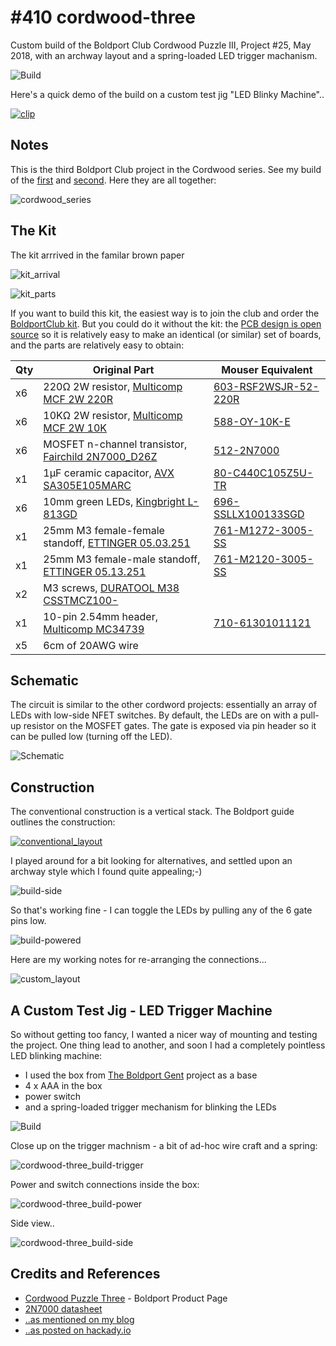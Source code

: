 # #410 cordwood-three

Custom build of the Boldport Club Cordwood Puzzle III, Project #25, May 2018, with an archway layout and a spring-loaded LED trigger machanism.

![Build](./assets/cordwood-three_build.jpg?raw=true)

Here's a quick demo of the build on a custom test jig "LED Blinky Machine"..

[![clip](https://img.youtube.com/vi/ol5FfNbUmC8/0.jpg)](https://www.youtube.com/watch?v=ol5FfNbUmC8)

## Notes

This is the third Boldport Club project in the Cordwood series.
See my build of the [first](../cordwood) and [second](../cordwood-too).
Here they are all together:

![cordwood_series](./assets/cordwood_series.jpg?raw=true)

## The Kit

The kit arrrived in the familar brown paper

![kit_arrival](./assets/kit_arrival.jpg?raw=true)

![kit_parts](./assets/kit_parts.jpg?raw=true)

If you want to build this kit, the easiest way is to join the club and order the [BoldportClub kit](https://www.boldport.com/products/cordwood-puzzle-three).
But you could do it without the kit:
the [PCB design is open source](https://github.com/boldport/cordwood-three) so it is relatively easy to make an identical (or similar) set of boards,
and the parts are relatively easy to obtain:

| Qty | Original Part                                                                        | Mouser Equivalent |
|-----|--------------------------------------------------------------------------------------|-----------------------|
| x6  | 220Ω 2W resistor, [Multicomp MCF 2W 220R](http://uk.farnell.com/9338152)             | [603-RSF2WSJR-52-220R](https://www.mouser.com/ProductDetail/Yageo/RSF2WSJR-52-220R?qs=sGAEpiMZZMtlubZbdhIBIFynSgUwx%2fG%2fVcNTMKWkBVc%3d) |
| x6  | 10KΩ 2W resistor, [Multicomp MCF 2W 10K](http://uk.farnell.com/9338063)              | [588-OY-10K-E](https://www.mouser.com/ProductDetail/Ohmite/OY103KE?qs=sGAEpiMZZMtlubZbdhIBIENcR%2f1aUFb0kWRlpIpjQPo%3d) |
| x6  | MOSFET n-channel transistor, [Fairchild 2N7000_D26Z](http://uk.farnell.com/1467958)  | [512-2N7000](https://www.mouser.com/ProductDetail/ON-Semiconductor/2N7000?qs=sGAEpiMZZMshyDBzk1%2fWi9bHELEahoDnY1fyKF6A6Ko%3d) |
| x1  | 1µF ceramic capacitor, [AVX SA305E105MARC](http://uk.farnell.com/1100420)            | [80-C440C105Z5U-TR](https://www.mouser.com/ProductDetail/KEMET/C440C105Z5U5TA7200?qs=sGAEpiMZZMt3KoXD5rJ2N1KrDHDg1VQtN0J20Zv5eAs%3d) |
| x6  | 10mm green LEDs, [Kingbright L-813GD](http://uk.farnell.com/1142462)                 | [696-SSLLX100133SGD](https://www.mouser.com/ProductDetail/Lumex/SSL-LX100133SGD?qs=sGAEpiMZZMvHYEB9WUp7ElLqM0HAvqw0twtzB6l130A%3d) |
| x1  | 25mm M3 female-female standoff, [ETTINGER 05.03.251](http://uk.farnell.com/1466783)  | [761-M1272-3005-SS](https://www.mouser.com/ProductDetail/RAF-Electronic-Hardware/M1272-3005-SS?qs=sGAEpiMZZMtrde5aJd3qwxLSm3K1%252btbtQheXQAV4RR4%3d) |
| x1  | 25mm M3 female-male standoff, [ETTINGER 05.13.251](http://uk.farnell.com/1466786)    | [761-M2120-3005-SS](https://www.mouser.com/ProductDetail/RAF-Electronic-Hardware/M2120-3005-SS?qs=sGAEpiMZZMtrde5aJd3qwxLSm3K1%252btbtlmbMF%2f0uUho%3d) |
| x2  | M3 screws, [DURATOOL M38 CSSTMCZ100-](http://uk.farnell.com/1419786)                 | |
| x1  | 10-pin 2.54mm header, [Multicomp MC34739](http://uk.farnell.com/1593423)             | [710-61301011121](https://www.mouser.com/ProductDetail/Wurth-Electronics/61301011121?qs=sGAEpiMZZMs%252bGHln7q6pm%252bxnWLfLL2%2f91bcOqZDLfIg%3d) |
| x5  | 6cm of 20AWG wire                                                                    | |


## Schematic

The circuit is similar to the other cordword projects: essentially an array of
LEDs with low-side NFET switches. By default, the LEDs are on with a pull-up resistor on the MOSFET gates.
The gate is exposed via pin header so it can be pulled low (turning off the LED).

![Schematic](./assets/cordwood-three_schematic.jpg?raw=true)

## Construction

The conventional construction is a vertical stack. The Boldport guide outlines the construction:

[![conventional_layout](./assets/conventional_layout.jpg?raw=true)](https://www.boldport.com/products/cordwood-puzzle-three)

I played around for a bit looking for alternatives, and settled upon an archway style which I found quite appealing;-)

![build-side](./assets/build-side.jpg?raw=true)

So that's working fine - I can toggle the LEDs by pulling any of the 6 gate pins low.

![build-powered](./assets/build-powered.jpg?raw=true)

Here are my working notes for re-arranging the connections...

![custom_layout](./assets/custom_layout.jpg?raw=true)


## A Custom Test Jig - LED Trigger Machine

So without getting too fancy, I wanted a nicer way of mounting and testing the project.
One thing lead to another, and soon I had a completely pointless LED blinking machine:

* I used the box from [The Boldport Gent](../TheGent) project as a base
* 4 x AAA in the box
* power switch
* and a spring-loaded trigger mechanism for blinking the LEDs

![Build](./assets/cordwood-three_build.jpg?raw=true)

Close up on the trigger machnism - a bit of ad-hoc wire craft and a spring:

![cordwood-three_build-trigger](./assets/cordwood-three_build-trigger.jpg?raw=true)

Power and switch connections inside the box:

![cordwood-three_build-power](./assets/cordwood-three_build-power.jpg?raw=true)

Side view..

![cordwood-three_build-side](./assets/cordwood-three_build-side.jpg?raw=true)

## Credits and References

* [Cordwood Puzzle Three](https://www.boldport.com/products/cordwood-puzzle-three) - Boldport Product Page
* [2N7000 datasheet](https://www.futurlec.com/Transistors/2N7000.shtml)
* [..as mentioned on my blog](https://blog.tardate.com/2018/08/leap411-cordwood-iii-archway-trigger-mod.html)
* [..as posted on hackady.io](https://hackaday.io/project/160666-cordwood-iii-led-blinking-machine)
